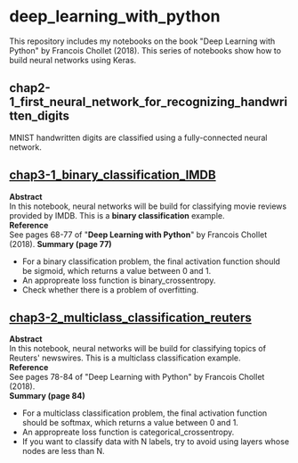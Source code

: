 # deep_learning_with_python
This repository includes my notebooks on the book "Deep Learning with Python" by Francois Chollet (2018). This series of notebooks show how to build neural networks using Keras.   

## chap2-1_first_neural_network_for_recognizing_handwritten_digits  
MNIST handwritten digits are classified using a fully-connected neural network.

## [chap3-1_binary_classification_IMDB](https://github.com/ksonod/deep_learning_with_python/blob/master/chap3-1_binary_classification_IMDB.ipynb)
<strong>Abstract</strong>    
In this notebook, neural networks will be build for classifying movie reviews provided by IMDB. This is a <strong>binary classification</strong> example.   
<strong>Reference</strong>    
See pages 68-77 of "<strong>Deep Learning with Python</strong>" by Francois Chollet (2018). 
<strong>Summary (page 77)</strong>    
- For a binary classification problem, the final activation function should be sigmoid, which returns a value between 0 and 1.
- An appropreate loss function is binary_crossentropy.
- Check whether there is a problem of overfitting.


## [chap3-2_multiclass_classification_reuters](https://github.com/ksonod/deep_learning_with_python/blob/master/chap3-2_multiclass_classification_reuters.ipynb)  
<strong>Abstract</strong>  
In this notebook, neural networks will be build for classifying topics of Reuters' newswires. This is a multiclass classification example.  
<strong>Reference</strong>  
See pages 78-84 of "Deep Learning with Python" by Francois Chollet (2018).  
<strong>Summary (page 84)</strong>  
- For a multiclass classification problem, the final activation function should be softmax, which returns a value between 0 and 1.
- An appropreate loss function is categorical_crossentropy.
- If you want to classify data with N labels, try to avoid using layers whose nodes are less than N.
